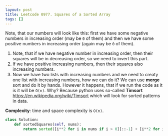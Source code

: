 ```yaml
---
layout: post
title: Leetcode 0977. Squares of a Sorted Array
tags: []
---
```


Note, that our numbers will look like this: first we have some negative numbers in increasing order (may be `0` of them) and then we have some positive numbers in increasing order (again may be `0` of them). 

1. Note, that if we have negative number in increasing order, then their squares will be in decreasing order, so we need to invert this part.
2. If we have positive increasing numbers, then their squares also increasing numbers.
3. Now we have two lists with increasing numbers and we need to creaty one list with increasing numbers, how we can do it? We can use **merge** sort and do it by hands. However it happens, that if we run the code as it is it will be `O(n)`. Why? Because python uses so-called **Timsort** https://en.wikipedia.org/wiki/Timsort which will look for sorted patterns in data.

**Complexity**: time and space complexity is `O(n)`.

```python
class Solution:
    def sortedSquares(self, nums):
        return sorted([i**2 for i in nums if i > 0][::-1] + [i**2 for i in nums if i <= 0])
```
